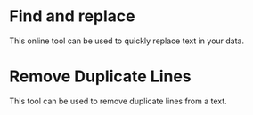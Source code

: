 # Find and replace
This online tool can be used to quickly replace text in your data.

# Remove Duplicate Lines
This tool can be used to remove duplicate lines from a text.               